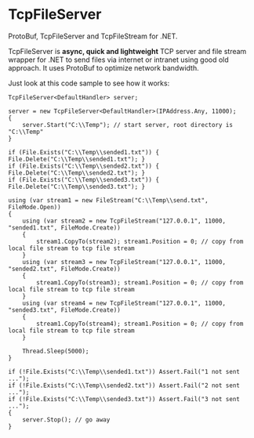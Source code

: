 TcpFileServer
=============

ProtoBuf, TcpFileServer and TcpFileStream for .NET.

TcpFileServer is **async, quick and lightweight** TCP server and file stream wrapper for .NET to send files via internet or intranet using good old approach. It uses ProtoBuf to optimize network bandwidth.

Just look at this code sample to see how it works:

```CSharp
TcpFileServer<DefaultHandler> server;

server = new TcpFileServer<DefaultHandler>(IPAddress.Any, 11000);
{
	server.Start("C:\\Temp"); // start server, root directory is "C:\\Temp"
}

if (File.Exists("C:\\Temp\\sended1.txt")) { File.Delete("C:\\Temp\\sended1.txt"); }
if (File.Exists("C:\\Temp\\sended2.txt")) { File.Delete("C:\\Temp\\sended2.txt"); }
if (File.Exists("C:\\Temp\\sended3.txt")) { File.Delete("C:\\Temp\\sended3.txt"); }

using (var stream1 = new FileStream("C:\\Temp\\send.txt", FileMode.Open))
{
	using (var stream2 = new TcpFileStream("127.0.0.1", 11000, "sended1.txt", FileMode.Create))
	{
		stream1.CopyTo(stream2); stream1.Position = 0; // copy from local file stream to tcp file stream
	}
	using (var stream3 = new TcpFileStream("127.0.0.1", 11000, "sended2.txt", FileMode.Create))
	{
		stream1.CopyTo(stream3); stream1.Position = 0; // copy from local file stream to tcp file stream
	}
	using (var stream4 = new TcpFileStream("127.0.0.1", 11000, "sended3.txt", FileMode.Create))
	{
		stream1.CopyTo(stream4); stream1.Position = 0; // copy from local file stream to tcp file stream
	}

	Thread.Sleep(5000);
}

if (!File.Exists("C:\\Temp\\sended1.txt")) Assert.Fail("1 not sent ...");
if (!File.Exists("C:\\Temp\\sended2.txt")) Assert.Fail("2 not sent ...");
if (!File.Exists("C:\\Temp\\sended3.txt")) Assert.Fail("3 not sent ...");
{
	server.Stop(); // go away
}
```